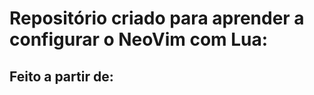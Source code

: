 # Repositório criado para aprender a configurar o NeoVim com Lua:

## Feito a partir de:

[](https://github.com/LunarVim/Neovim-from-scratch)


